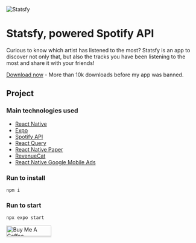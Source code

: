 ![Statsfy](https://i.imgur.com/sIZOR6s.png "Statsfy")

# Statsfy, powered Spotify API

Curious to know which artist has listened to the most? Statsfy is an app to discover not only that, but also the tracks you have been listening to the most and share it with your friends!

[Download now](https://play.google.com/store/apps/details?id=com.yabcompany.statsfy3) - More than 10k downloads before my app was banned.

## Project

### Main technologies used

- [React Native](https://reactnative.dev/docs/getting-started)
- [Expo](https://docs.expo.io/)
- [Spotify API](https://developer.spotify.com/documentation/web-api)
- [React Query](https://tanstack.com/query/v3/)
- [React Native Paper](https://reactnativepaper.com/)
- [RevenueCat](https://www.revenuecat.com/)
- [React Native Google Mobile Ads](https://docs.page/invertase/react-native-google-mobile-ads)

### Run to install

```
npm i
```

### Run to start

```
npx expo start
```

<a href="https://www.buymeacoffee.com/belmirofss" target="_blank"><img src="https://www.buymeacoffee.com/assets/img/custom_images/orange_img.png" alt="Buy Me A Coffee" style="height: 28px !important;width: 119px !important;box-shadow: 0px 3px 2px 0px rgba(190, 190, 190, 0.5) !important;-webkit-box-shadow: 0px 3px 2px 0px rgba(190, 190, 190, 0.5) !important;" ></a>

